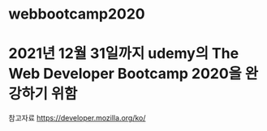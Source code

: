 # webbootcamp2020
# 2021년 12월 31일까지 udemy의 The Web Developer Bootcamp 2020을 완강하기 위함


참고자료
https://developer.mozilla.org/ko/

